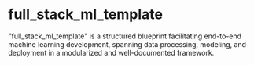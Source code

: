 # full_stack_ml_template
"full_stack_ml_template" is a structured blueprint facilitating end-to-end machine learning development, spanning data processing, modeling, and deployment in a modularized and well-documented framework.
